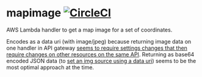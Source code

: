 # mapimage [![CircleCI](https://circleci.com/gh/danesparza/mapimage.svg?style=shield)](https://circleci.com/gh/danesparza/mapimage)
AWS Lambda handler to get a map image for a set of coordinates.  

Encodes as a data uri (with image/jpeg) because returning image data on one handler in API gateway [seems to require settings changes that then require changes on other resources on the same API](https://stackoverflow.com/a/50670252/19020).  Returning as base64 encoded JSON data (to [set an img source using a data uri](https://developer.mozilla.org/en-US/docs/Web/HTTP/Basics_of_HTTP/Data_URIs)) seems to be the most optimal approach at the time.
